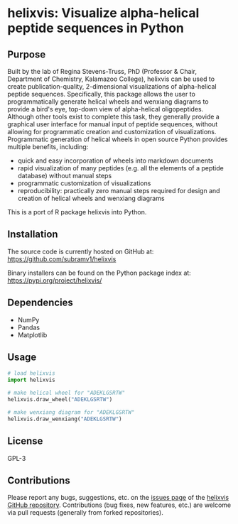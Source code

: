 # helixvis: Visualize alpha-helical peptide sequences in Python

## Purpose

Built by the lab of Regina Stevens-Truss, PhD (Professor & Chair, Department of Chemistry, Kalamazoo College), helixvis can be used to create publication-quality, 2-dimensional visualizations of alpha-helical peptide sequences.
Specifically, this package allows the user to programmatically generate helical wheels and wenxiang diagrams to provide a bird's eye, top-down view of alpha-helical oligopeptides.
Although other tools exist to complete this task, they generally provide a graphical user interface for manual input of peptide sequences, without allowing for programmatic creation and customization of visualizations.
Programmatic generation of helical wheels in open source Python provides multiple benefits, including:

* quick and easy incorporation of wheels into markdown documents
* rapid visualization of many peptides (e.g. all the elements of a peptide database) without manual steps
* programmatic customization of visualizations
* reproducibility: practically zero manual steps required for design and creation of helical wheels and wenxiang diagrams

This is a port of R package helixvis into Python.

## Installation

The source code is currently hosted on GitHub at: https://github.com/subramv1/helixvis

Binary installers can be found on the Python package index at: https://pypi.org/project/helixvis/

## Dependencies

* NumPy
* Pandas
* Matplotlib

## Usage

```python   
# load helixvis
import helixvis

# make helical wheel for "ADEKLGSRTW"
helixvis.draw_wheel("ADEKLGSRTW")

# make wenxiang diagram for "ADEKLGSRTW"
helixvis.draw_wenxiang("ADEKLGSRTW")
```

## License

GPL-3

## Contributions


Please report any bugs, suggestions, etc. on the [issues page](https://github.com/subramv1/helixvis/issues) of the [helixvis GitHub repository](https://github.com/subramv1/helixvis).
Contributions (bug fixes, new features, etc.) are welcome via pull requests (generally from forked repositories).

